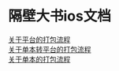 # 隔壁大书ios文档
[关于平台的打包流程](https://github.com/424626154/-ios-/blob/master/隔壁大叔IOS文档/平台打包流程.md)</br>
[关于单本转平台的打包流程](https://github.com/424626154/-ios-/blob/master/隔壁大叔IOS文档/单本转平台打包流程.md)</br>
[关于单本的打包流程](https://github.com/424626154/-ios-/blob/master/隔壁大叔IOS文档/单本打包流程.md)</br>
